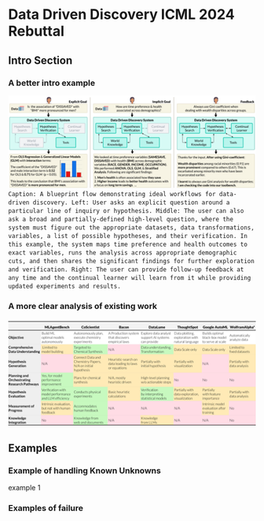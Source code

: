 # Data Driven Discovery ICML 2024 Rebuttal

## Intro Section
### A better intro example 

![image](intro-ddd.png)
`Caption: A blueprint flow demonstrating ideal workflows for data-driven discovery. Left: User asks an explicit question around a particular line of inquiry or hypothesis. Middle: The user can also ask a broad and partially-defined high-level question, where the system must figure out the appropriate datasets, data transformations, variables, a list of possible hypotheses, and their verification. In this example, the system maps time preference and health outcomes to exact variables, runs the analysis across appropriate demographic cuts, and then shares the significant findings for further exploration and verification. Right: The user can provide follow-up feedback at any time and the continual learner will learn from it while providing updated experiments and results.`

### A more clear analysis of existing work

![image](survey-table.png)

## Examples 

### Example of handling Known Unknowns

example 1

### Examples of failure
